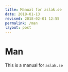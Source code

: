 ```yaml
---
title: Manual for aslak.se
date: 2018-01-13
revised: 2018-02-01 12:55 
permalink: /man
layout: post
---
```


Man
=================

This is a manual for `aslak.se`
